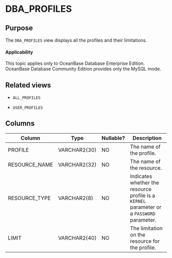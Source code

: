 DBA_PROFILES
=================================

Purpose
-----------

The `DBA_PROFILES` view displays all the profiles and their limitations.

  <main id="notice" >
    <h4>Applicability</h4>
    <p>This topic applies only to OceanBase Database Enterprise Edition. OceanBase Database Community Edition provides only the MySQL mode. </p>
  </main>

Related views
-------------

* `ALL_PROFILES`

* `USER_PROFILES`

Columns
-------------

| **Column** | **Type** | **Nullable?** | **Description** |
|---------------|--------------|----------------|----------------------------------|
| PROFILE | VARCHAR2(30) | NO | The name of the profile. |
| RESOURCE_NAME | VARCHAR2(32) | NO | The name of the resource. |
| RESOURCE_TYPE | VARCHAR2(8) | NO | Indicates whether the resource profile is a `KERNEL` parameter or a `PASSWORD` parameter. |
| LIMIT | VARCHAR2(40) | NO | The limitation on the resource for the profile. |




